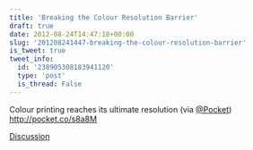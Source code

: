 ```yaml
---
title: 'Breaking the Colour Resolution Barrier'
draft: true
date: 2012-08-24T14:47:18+00:00
slug: '201208241447-breaking-the-colour-resolution-barrier'
is_tweet: true
tweet_info:
  id: '238905308183941120'
  type: 'post'
  is_thread: False
---
```




Colour printing reaches its ultimate resolution (via [@Pocket](https://x.com/Pocket)) <http://pocket.co/s8a8M>

[Discussion](https://x.com/sytelus/status/238905308183941120)
